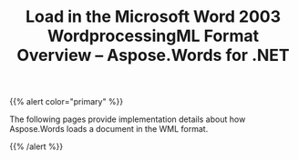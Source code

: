 ﻿---
title: Load in the Microsoft Word 2003 WordprocessingML Format Overview – Aspose.Words for .NET
articleTitle: Load in the Microsoft Word 2003 WordprocessingML Format Overview
linktitle: Load in the Microsoft Word 2003 WordprocessingML Format Overview
description: "Aspose.Words for .NET allows you to work with various features supported on XML – Word 2003 WordprocessingML format import."
type: docs
weight: 70
url: /net/load-in-the-microsoft-word-2003-wordprocessingml-format-overview/
---

{{% alert color="primary" %}} 

The following pages provide implementation details about how Aspose.Words loads a document in the WML format.

{{% /alert %}}
